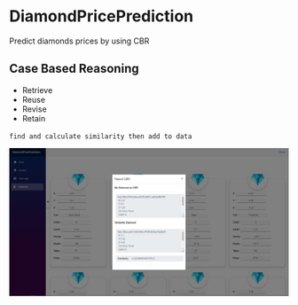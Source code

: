 # DiamondPricePrediction
Predict diamonds prices by using CBR

## Case Based Reasoning
- Retrieve 
- Reuse
- Revise
- Retain

`find and calculate similarity then add to data`

<img src="https://github.com/MhozaifaA/DiamondPricePrediction/blob/master/Resource/Capsture.JPG"/>
